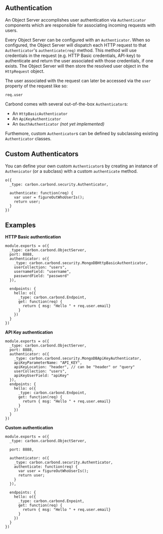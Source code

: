 Authentication
----------

An Object Server accomplishes user authentication via ```Authenticator``` components which are responsible for associating incoming requests with users.

Every Object Server can be configured with an ```Authenticator```. When so configured, the Object Server will dispatch each HTTP request to that ```Authenticator```'s ```authenticate(req)``` method. This method will use credentials in the request (e.g. HTTP Basic credentials, API-key) to authenticate and return the user associated with those credentials, if one exists. The Object Server will then store the resolved user object in the ```HttpRequest``` object. 

The user associated with the request can later be accessed via the ```user``` property of the request like so:

```
req.user
```

Carbond comes with several out-of-the-box ```Authenticator```s:

* An ```HttpBasicAuthenticator```
* An ```ApiKeyAuthenticator``` 
* An ```OauthAuthenticator``` _(not yet implemented)_

Furthemore, custom ```Authenticator```s can be defined by subclassing existing ```Authenticator``` classes.

Custom Authenticators
----------

You can define your own custom ```Authenticator```s by creating an instance of ```Authenicator``` (or a subclass) with a custom ```authenticate``` method.  

```node
o({
  _type: carbon.carbond.security.Authenticator,
  
  authenticate: function(req) {
    var user = figureOutWhoUserIs();
    return user;
  }
})
```

Examples
----------

**HTTP Basic authentication**
```node
module.exports = o({
  _type: carbon.carbond.ObjectServer,
  port: 8888,
  authenticator: o({
    _type: carbon.carbond.security.MongoDBHttpBasicAuthenticator,
    userCollection: "users",
    usernameField: "username",
    passwordField: "password"
  }),
  
  endpoints: {
    hello: o({
      _type: carbon.carbond.Endpoint,
      get: function(req) {
        return { msg: "Hello " + req.user.email}
      }
    })
  }
})
```

**API Key authentication**
```node
module.exports = o({
  _type: carbon.carbond.ObjectServer,
  port: 8888,
  authenticator: o({
    _type: carbon.carbond.security.MongoDBApiKeyAuthenticator,
    apiKeyParameterName: "API_KEY",
    apiKeyLocation: "header", // can be "header" or "query"
    userCollection: "users",
    apiKeyUserField: "apiKey"
  }),
  endpoints: {
    hello: o({
      _type: carbon.carbond.Endpoint,
      get: function(req) {
        return { msg: "Hello " + req.user.email}
      }
    })
  }
})
```

**Custom authentication**
```node
module.exports = o({
  _type: carbon.carbond.ObjectServer,
  
  port: 8888,
  
  authenticator: o({
    _type: carbon.carbond.security.Authenticator,
    authenticate: function(req) {
      var user = figureOutWhoUserIs();
      return user;
    }
  }),
  
  endpoints: {
    hello: o({
      _type: carbon.carbond.Enpoint,
      get: function(req) {
        return { msg: "Hello " + req.user.email}
      }
    })
  }
})
```
